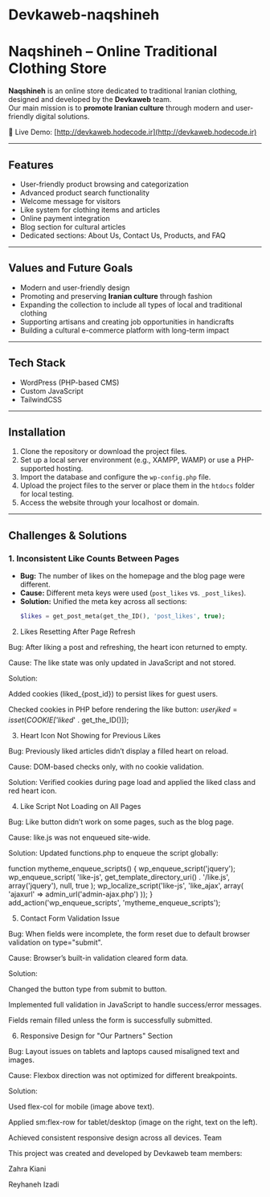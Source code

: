 # Devkaweb-naqshineh
# Naqshineh – Online Traditional Clothing Store

**Naqshineh** is an online store dedicated to traditional Iranian clothing, designed and developed by the **Devkaweb** team.  
Our main mission is to **promote Iranian culture** through modern and user-friendly digital solutions.

🔗 Live Demo: [http://devkaweb.hodecode.ir](http://devkaweb.hodecode.ir)

---

##  Features
- User-friendly product browsing and categorization  
- Advanced product search functionality  
- Welcome message for visitors  
- Like system for clothing items and articles  
- Online payment integration  
- Blog section for cultural articles  
- Dedicated sections: About Us, Contact Us, Products, and FAQ  

---

##  Values and Future Goals
- Modern and user-friendly design  
- Promoting and preserving **Iranian culture** through fashion  
- Expanding the collection to include all types of local and traditional clothing  
- Supporting artisans and creating job opportunities in handicrafts  
- Building a cultural e-commerce platform with long-term impact  

---

##  Tech Stack
- WordPress (PHP-based CMS)  
- Custom JavaScript  
- TailwindCSS  

---

##  Installation
1. Clone the repository or download the project files.  
2. Set up a local server environment (e.g., XAMPP, WAMP) or use a PHP-supported hosting.  
3. Import the database and configure the `wp-config.php` file.  
4. Upload the project files to the server or place them in the `htdocs` folder for local testing.  
5. Access the website through your localhost or domain.  

---

##  Challenges & Solutions

### 1. Inconsistent Like Counts Between Pages
- **Bug:** The number of likes on the homepage and the blog page were different.  
- **Cause:** Different meta keys were used (`post_likes` vs. `_post_likes`).  
- **Solution:** Unified the meta key across all sections:  
  ```php
  $likes = get_post_meta(get_the_ID(), 'post_likes', true);

2. Likes Resetting After Page Refresh

Bug: After liking a post and refreshing, the heart icon returned to empty.

Cause: The like state was only updated in JavaScript and not stored.

Solution:

Added cookies (liked_{post_id}) to persist likes for guest users.

Checked cookies in PHP before rendering the like button:
$user_liked = isset($_COOKIE['liked_' . get_the_ID()]);

3. Heart Icon Not Showing for Previous Likes

Bug: Previously liked articles didn’t display a filled heart on reload.

Cause: DOM-based checks only, with no cookie validation.

Solution: Verified cookies during page load and applied the liked class and red heart icon.

4. Like Script Not Loading on All Pages

Bug: Like button didn’t work on some pages, such as the blog page.

Cause: like.js was not enqueued site-wide.

Solution: Updated functions.php to enqueue the script globally:

function mytheme_enqueue_scripts() {
    wp_enqueue_script('jquery');
    wp_enqueue_script(
        'like-js',
        get_template_directory_uri() . '/like.js',
        array('jquery'),
        null,
        true
    );
    wp_localize_script('like-js', 'like_ajax', array(
        'ajaxurl' => admin_url('admin-ajax.php')
    ));
}
add_action('wp_enqueue_scripts', 'mytheme_enqueue_scripts');

5. Contact Form Validation Issue

Bug: When fields were incomplete, the form reset due to default browser validation on type="submit".

Cause: Browser’s built-in validation cleared form data.

Solution:

Changed the button type from submit to button.

Implemented full validation in JavaScript to handle success/error messages.

Fields remain filled unless the form is successfully submitted.

6. Responsive Design for "Our Partners" Section

Bug: Layout issues on tablets and laptops caused misaligned text and images.

Cause: Flexbox direction was not optimized for different breakpoints.

Solution:

Used flex-col for mobile (image above text).

Applied sm:flex-row for tablet/desktop (image on the right, text on the left).

Achieved consistent responsive design across all devices.
Team

This project was created and developed by Devkaweb team members:

Zahra Kiani

Reyhaneh Izadi
